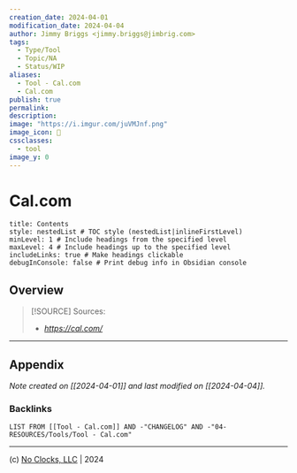 ```yaml
---
creation_date: 2024-04-01
modification_date: 2024-04-04
author: Jimmy Briggs <jimmy.briggs@jimbrig.com>
tags:
  - Type/Tool
  - Topic/NA
  - Status/WIP
aliases:
  - Tool - Cal.com
  - Cal.com
publish: true
permalink:
description:
image: "https://i.imgur.com/juVMJnf.png"
image_icon: 🔨
cssclasses:
  - tool
image_y: 0
---
```



# Cal.com

```table-of-contents
title: Contents 
style: nestedList # TOC style (nestedList|inlineFirstLevel)
minLevel: 1 # Include headings from the specified level
maxLevel: 4 # Include headings up to the specified level
includeLinks: true # Make headings clickable
debugInConsole: false # Print debug info in Obsidian console
```

## Overview

> [!SOURCE] Sources:
> - *https://cal.com/*

***

## Appendix

*Note created on [[2024-04-01]] and last modified on [[2024-04-04]].*

### Backlinks

```dataview
LIST FROM [[Tool - Cal.com]] AND -"CHANGELOG" AND -"04-RESOURCES/Tools/Tool - Cal.com"
```

***

(c) [No Clocks, LLC](https://github.com/noclocks) | 2024